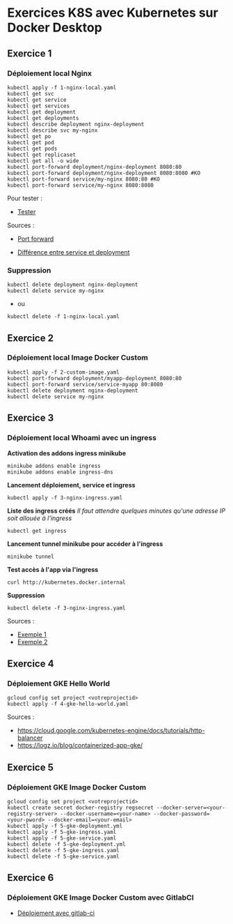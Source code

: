 # Exercices K8S avec Kubernetes sur Docker Desktop

## Exercice 1

### Déploiement local Nginx  
```
kubectl apply -f 1-nginx-local.yaml 
kubectl get svc
kubectl get service
kubectl get services
kubectl get deployment
kubectl get deployments
kubectl describe deployment nginx-deployment
kubectl describe svc my-nginx
kubectl get po
kubectl get pod
kubectl get pods        
kubectl get replicaset
kubectl get all -o wide
kubectl port-forward deployment/nginx-deployment 8080:80
kubectl port-forward deployment/nginx-deployment 8080:8080 #KO
kubectl port-forward service/my-nginx 8080:80 #KO
kubectl port-forward service/my-nginx 8080:8080
```

Pour tester :
- [Tester](http://localhost:8080/) 

Sources :
- [Port forward](https://kubernetes.io/docs/tasks/access-application-cluster/port-forward-access-application-cluster/)

- [Différence entre service et deployment](https://matthewpalmer.net/kubernetes-app-developer/articles/service-kubernetes-example-tutorial.html)

### Suppression
```
kubectl delete deployment nginx-deployment
kubectl delete service my-nginx
```
* ou

```
kubectl delete -f 1-nginx-local.yaml
```

## Exercice 2

### Déploiement local Image Docker Custom
```
kubectl apply -f 2-custom-image.yaml 
kubectl port-forward deployment/myapp-deployment 8080:80
kubectl port-forward service/service-myapp 80:8080
kubectl delete deployment nginx-deployment
kubectl delete service my-nginx
```
## Exercice 3

### Déploiement local Whoami avec un ingress

**Activation des addons ingress minikube**
```
minikube addons enable ingress
minikube addons enable ingress-dns
```

**Lancement déploiement, service et ingress**
```
kubectl apply -f 3-nginx-ingress.yaml
```

**Liste des ingress créés**
*Il faut attendre quelques minutes qu'une adresse IP soit allouée à l'ingress*
```
kubectl get ingress
```

**Lancement tunnel minikube pour accéder à l'ingress**
```
minikube tunnel
```

**Test accès à l'app via l'ingress**
```
curl http://kubernetes.docker.internal
```

**Suppression**
```
kubectl delete -f 3-nginx-ingress.yaml
```

Sources :
- [Exemple 1](https://kubernetes.io/docs/tasks/access-application-cluster/ingress-minikube/)
- [Exemple 2](https://learn.microsoft.com/fr-fr/visualstudio/bridge/bridge-to-kubernetes-sample)

## Exercice 4

### Déploiement GKE Hello World
```
gcloud config set project <votreprojectid>
kubectl apply -f 4-gke-hello-world.yaml
```

Sources :
* https://cloud.google.com/kubernetes-engine/docs/tutorials/http-balancer
* https://logz.io/blog/containerized-app-gke/

## Exercice 5

### Déploiement GKE Image Docker Custom
```
gcloud config set project <votreprojectid>
kubectl create secret docker-registry regsecret --docker-server=<your-registry-server> --docker-username=<your-name> --docker-password=<your-pword> --docker-email=<your-email>
kubectl apply -f 5-gke-deployment.yml
kubectl apply -f 5-gke-ingress.yaml
kubectl apply -f 5-gke-service.yaml
kubectl delete -f 5-gke-deployment.yml
kubectl delete -f 5-gke-ingress.yaml
kubectl delete -f 5-gke-service.yaml
```

## Exercice 6

### Déploiement GKE Image Docker Custom avec GitlabCI
* [Déploiement avec gitlab-ci](https://blog.searce.com/gitlab-ci-cd-to-deploy-applications-on-gke-using-shared-runner-47f8c42817ac)
